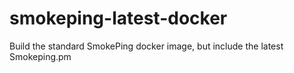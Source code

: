 # smokeping-latest-docker
Build the standard SmokePing docker image, but include the latest Smokeping.pm
